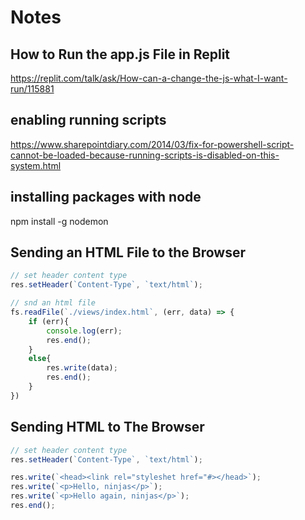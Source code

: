 # Notes

## How to Run the app.js File in Replit
<https://replit.com/talk/ask/How-can-a-change-the-js-what-I-want-run/115881>

## enabling running scripts

<https://www.sharepointdiary.com/2014/03/fix-for-powershell-script-cannot-be-loaded-because-running-scripts-is-disabled-on-this-system.html>

## installing packages with node

npm install -g nodemon

## Sending an HTML File to the Browser

~~~ javascript
// set header content type
res.setHeader(`Content-Type`, `text/html`);

// snd an html file
fs.readFile(`./views/index.html`, (err, data) => {
    if (err){
        console.log(err);
        res.end();
    }
    else{
        res.write(data);
        res.end();
    }
})
~~~

## Sending HTML to The Browser

~~~ Javascript
// set header content type
res.setHeader(`Content-Type`, `text/html`);

res.write(`<head><link rel="styleshet href="#></head>`);
res.write(`<p>Hello, ninjas</p>`);
res.write(`<p>Hello again, ninjas</p>`);
res.end();
~~~
